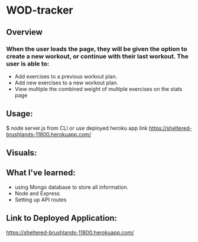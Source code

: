 # WOD-tracker
## Overview 
### When the user loads the page, they will be given the option to create a new workout, or continue with their last workout. The user is able to:

* Add exercises to a previous workout plan.
* Add new exercises to a new workout plan.
* View multiple the combined weight of multiple exercises on the stats page
## Usage: 
$ node server.js from CLI or use deployed heroku app link 
https://sheltered-brushlands-11800.herokuapp.com/

## Visuals:




## What I've learned: 
* using Mongo database to store all information.
* Node and Express
* Setting up API routes 

## Link to Deployed Application:
https://sheltered-brushlands-11800.herokuapp.com/


















